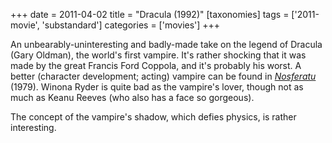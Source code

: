 +++
date = 2011-04-02
title = "Dracula (1992)"
[taxonomies]
tags = ['2011-movie', 'substandard']
categories = ['movies']
+++

An unbearably-uninteresting and badly-made take on the legend of Dracula
(Gary Oldman), the world's first vampire. It's rather shocking that it
was made by the great Francis Ford Coppola, and it's probably his
worst. A better (character development; acting) vampire can be found in
[*Nosferatu*] (1979). Winona Ryder is quite bad as the vampire's
lover, though not as much as Keanu Reeves (who also has a face so
gorgeous).

The concept of the vampire's shadow, which defies physics, is rather
interesting.

  [*Nosferatu*]: http://en.wikipedia.org/wiki/Nosferatu_the_Vampyre
